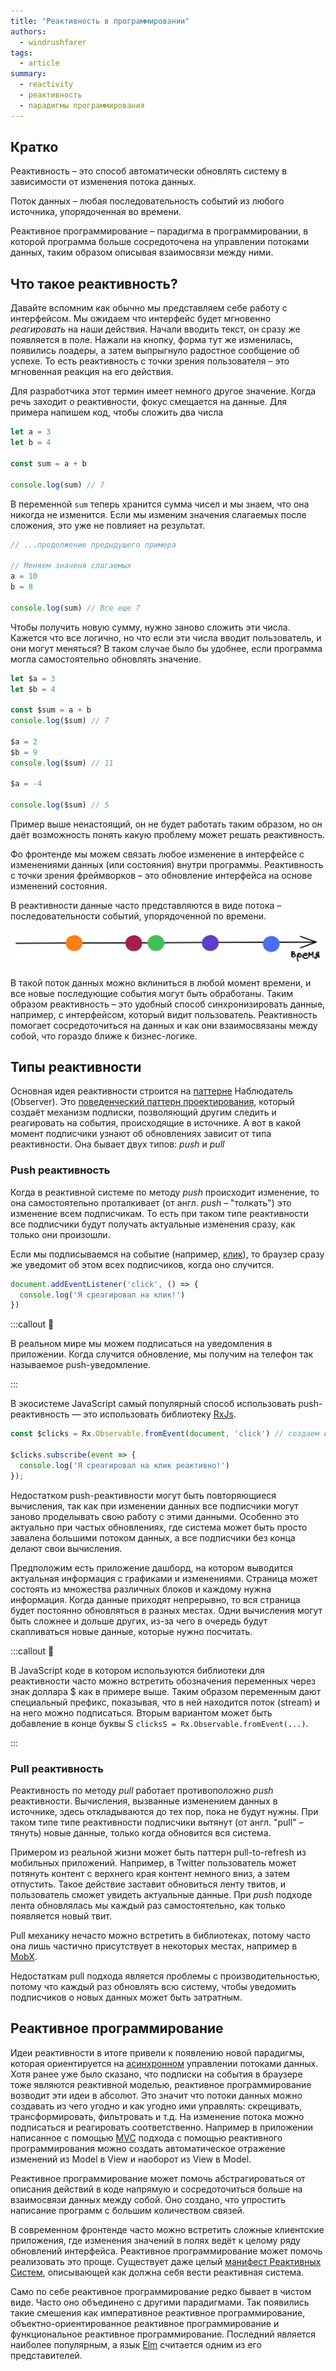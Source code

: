 ```yaml
---
title: "Реактивность в программировании"
authors:
  - windrushfarer
tags:
  - article
summary:
  - reactivity
  - реактивность
  - парадигмы программирования
---
```


## Кратко

Реактивность – это способ автоматически обновлять систему в зависимости от изменения потока данных.

Поток данных – любая последовательность событий из любого источника, упорядоченная во времени.

Реактивное программирование – парадигма в программировании, в которой программа больше сосредоточена на управлении потоками данных, таким образом описывая взаимосвязи между ними.

## Что такое реактивность?

Давайте вспомним как обычно мы представляем себе работу с интерфейсом. Мы ожидаем что интерфейс будет мгновенно *реагировать* на наши действия. Начали вводить текст, он сразу же появляется в поле. Нажали на кнопку, форма тут же изменилась, появились лоадеры, а затем выпрыгнуло радостное сообщение об успехе. То есть реактивность с точки зрения пользователя – это мгновенная реакция на его действия.

Для разработчика этот термин имеет немного другое значение. Когда речь заходит о реактивности, фокус смещается на данные. Для примера напишем код, чтобы сложить два числа

```js
let a = 3
let b = 4

const sum = a + b

console.log(sum) // 7
```

В переменной `sum` теперь хранится сумма чисел и мы знаем, что она никогда не изменится. Если мы изменим значения слагаемых после сложения, это уже не повлияет на результат.

```js
// ...продолжение предыдущего примера

// Меняем значеня слагаемых
a = 10
b = 8

console.log(sum) // Все еще 7
```

Чтобы получить новую сумму, нужно заново сложить эти числа. Кажется что все логично, но что если эти числа вводит пользователь, и они могут меняться? В таком случае было бы удобнее, если программа могла самостоятельно обновлять значение.

```js
let $a = 3
let $b = 4

const $sum = a + b
console.log($sum) // 7

$a = 2
$b = 9
console.log($sum) // 11

$a = -4

console.log($sum) // 5
```

Пример выше ненастоящий, он не будет работать таким образом, но он даёт возможность понять какую проблему может решать реактивность.

Фо фронтенде мы можем связать любое изменение в интерфейсе с изменениями данных (или состояния) внутри программы. Реактивность с точки зрения фреймворков – это обновление интерфейса на основе изменений состояния.

В реактивности данные часто представляются в виде потока – последовательности событий, упорядоченной по времени.

![схема потока данных](images/stream_simple.png)

В такой поток данных можно вклиниться в любой момент времени, и все новые последующие события могут быть обработаны. Таким образом реактивность – это удобный способ синхронизировать данные, например, с интерфейсом, который видит пользователь. Реактивность помогает сосредоточиться на данных и как они взаимосвязаны между собой, что гораздо ближе к бизнес-логике.
## Типы реактивности

Основная идея реактивности строится на [паттерне](/js/architecture-and-design-patterns) Наблюдатель (Observer). Это [поведенческий паттерн проектирования](js/design-patterns-behaviorial), который создаёт механизм подписки, позволяющий другим следить и реагировать на события, происходящие в источнике. А вот в какой момент подписчики узнают об обновлениях зависит от типа реактивности. Она бывает двух типов: *push* и *pull*

### Push реактивность

Когда в реактивной системе по методу *push* происходит изменение, то она самостоятельно проталкивает (от англ. *push* – "толкать") это изменение всем подписчикам. То есть при таком типе реактивности все подписчики будут получать актуальные изменения сразу, как только они произошли.

Если мы подписываемся на событие (например, [клик](/js/element-click)), то браузер сразу же уведомит об этом всех подписчиков, когда оно случится.

```js
document.addEventListener('click', () => {
  console.log('Я среагировал на клик!')
})
```

:::callout 🦄

В реальном мире мы можем подписаться на уведомления в приложении. Когда случится обновление, мы получим на телефон так называемое push-уведомление.

:::

В экосистеме JavaScript самый популярный способ использовать push-реактивность — это использовать библиотеку [RxJs](https://rxjs.dev/).

```js
const $clicks = Rx.Observable.fromEvent(document, 'click') // создаем источник

$clicks.subscribe(event => {
  console.log('Я среагировал на клик реактивно!')
});
```

Недостатком push-реактивности могут быть повторяющиеся вычисления, так как при изменении данных все подписчики могут заново проделывать свою работу с этими данными. Особенно это актуально при частых обновлениях, где система может быть просто завалена большими потоком данных, а все подписчики без конца делают свои вычисления.

Предположим есть приложение дашборд, на котором выводится актуальная информация с графиками и изменениями. Страница может состоять из множества различных блоков и каждому нужна информация. Когда данные приходят непрерывно, то вся страница будет постоянно обновляться в разных местах. Одни вычисления могут быть сложнее и дольше других, из-за чего в очередь будут скапливаться новые данные, которые нужно посчитать.

:::callout 🥸

В JavaScript коде в котором используются библиотеки для реактивности часто можно встретить обозначения переменных через знак доллара $ как в примере выше. Таким образом переменным дают специальный префикс, показывая, что в ней находится поток (stream) и на него можно подписаться. Вторым вариантом может быть добавление в конце буквы S `clicksS = Rx.Observable.fromEvent(...)`.

:::

### Pull реактивность

Реактивность по методу *pull* работает противоположно *push* реактивности. Вычисления, вызванные изменением данных в источнике, здесь откладываются до тех пор, пока не будут нужны. При таком типе типе реактивности подписчики вытянут (от англ. "pull" – тянуть) новые данные, только когда обновится вся система.

Примером из реальной жизни может быть паттерн pull-to-refresh из мобильных приложений. Например, в Twitter пользователь может потянуть контент с верхнего края контент немного вниз, а затем отпустить. Такое действие заставит обновиться ленту твитов, и пользователь сможет увидеть актуальные данные. При *push* подходе лента обновлялась мы каждый раз самостоятельно, как только появляется новый твит.

Pull механику нечасто можно встретить в библиотеках, потому часто она лишь частично присутствует в некоторых местах, например в [MobX](https://mobx.js.org/).

Недостаткам pull подхода является проблемы с производительностью, потому что каждый раз обновлять всю систему, чтобы уведомить подписчиков о новых данных может быть затратным.

## Реактивное программирование

Идеи реактивности в итоге привели к появлению новой парадигмы, которая ориентируется на [асинхронном](/js/async-in-js) управлении потоками данных. Хотя ранее уже было сказано, что подписки на события в браузере тоже являются реактивной моделью, реактивное программирование возводит эти идеи в абсолют. Это значит что потоки данных можно создавать из чего угодно и как угодно ими управлять: скрещивать, трансформировать, фильтровать и т.д. На изменение потока можно подписаться и реагировать соответственно. Например в приложении написанное с помощью [MVC](/js/architecture-mvc) подхода с помощью реактивного программирования можно создать автоматическое отражение изменений из Model в View и наоборот из View в Model.

Реактивное программирование может помочь абстрагироваться от описания действий в коде напрямую и сосредоточиться больше на взаимосвязи данных между собой. Оно создано, что упростить написание программ с большим количеством связей.

В современном фронтенде часто можно встретить сложные клиентские приложения, где изменения значений в полях ведёт к целому ряду обновлений интерфейса. Реактивное программирование может помочь реализовать это проще. Существует даже целый [манифест Реактивных Систем](https://www.reactivemanifesto.org/ru), описывающей как должна себя вести реактивная система.

Само по себе реактивное программирование редко бывает в чистом виде. Часто оно объединено с другими парадигмами. Так появились такие смешения как императивное реактивное программирование, объектно-ориентированное реактивное программирование и функциональное реактивное программирование. Последний является наиболее популярным, а язык [Elm](https://elm-lang.org/) считается одним из его представителей.

